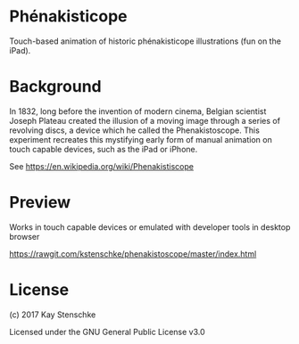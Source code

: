 # Phénakisticope

Touch-based animation of historic phénakisticope illustrations (fun on the iPad).

# Background

In 1832, long before the invention of modern cinema, Belgian scientist Joseph Plateau created the illusion of a moving image through a series of revolving discs, a device which he called the Phenakistoscope. This experiment recreates this mystifying early form of manual animation on touch capable devices, such as the iPad or iPhone.

See https://en.wikipedia.org/wiki/Phenakistiscope

# Preview

Works in touch capable devices or emulated with developer tools in desktop browser

https://rawgit.com/kstenschke/phenakistoscope/master/index.html

# License

(c) 2017 Kay Stenschke

Licensed under the GNU General Public License v3.0
